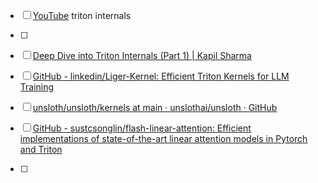 
- [ ] [YouTube](https://youtu.be/njgow_zaJMw?si=-IOIfiVfy3_LIr1Y) triton internals
- [ ] 

- [ ] [Deep Dive into Triton Internals (Part 1) | Kapil Sharma](https://www.kapilsharma.dev/posts/deep-dive-into-triton-internals/)
- [ ] [GitHub - linkedin/Liger-Kernel: Efficient Triton Kernels for LLM Training](https://github.com/linkedin/Liger-Kernel)
- [ ] [unsloth/unsloth/kernels at main · unslothai/unsloth · GitHub](https://github.com/unslothai/unsloth/tree/main/unsloth/kernels)
- [ ] [GitHub - sustcsonglin/flash-linear-attention: Efficient implementations of state-of-the-art linear attention models in Pytorch and Triton](https://github.com/sustcsonglin/flash-linear-attention)
- [ ] 